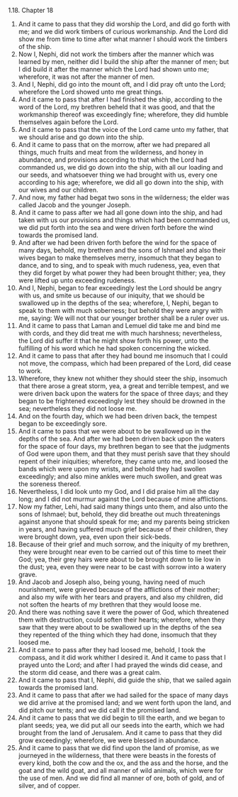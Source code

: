 1.18. Chapter 18
1. And it came to pass that they did worship the Lord, and did go forth with me; and we did work timbers of curious workmanship. And the Lord did show me from time to time after what manner I should work the timbers of the ship.
2. Now I, Nephi, did not work the timbers after the manner which was learned by men, neither did I build the ship after the manner of men; but I did build it after the manner which the Lord had shown unto me; wherefore, it was not after the manner of men.
3. And I, Nephi, did go into the mount oft, and I did pray oft unto the Lord; wherefore the Lord showed unto me great things.
4. And it came to pass that after I had finished the ship, according to the word of the Lord, my brethren beheld that it was good, and that the workmanship thereof was exceedingly fine; wherefore, they did humble themselves again before the Lord.
5. And it came to pass that the voice of the Lord came unto my father, that we should arise and go down into the ship.
6. And it came to pass that on the morrow, after we had prepared all things, much fruits and meat from the wilderness, and honey in abundance, and provisions according to that which the Lord had commanded us, we did go down into the ship, with all our loading and our seeds, and whatsoever thing we had brought with us, every one according to his age; wherefore, we did all go down into the ship, with our wives and our children.
7. And now, my father had begat two sons in the wilderness; the elder was called Jacob and the younger Joseph.
8. And it came to pass after we had all gone down into the ship, and had taken with us our provisions and things which had been commanded us, we did put forth into the sea and were driven forth before the wind towards the promised land.
9. And after we had been driven forth before the wind for the space of many days, behold, my brethren and the sons of Ishmael and also their wives began to make themselves merry, insomuch that they began to dance, and to sing, and to speak with much rudeness, yea, even that they did forget by what power they had been brought thither; yea, they were lifted up unto exceeding rudeness.
10. And I, Nephi, began to fear exceedingly lest the Lord should be angry with us, and smite us because of our iniquity, that we should be swallowed up in the depths of the sea; wherefore, I, Nephi, began to speak to them with much soberness; but behold they were angry with me, saying: We will not that our younger brother shall be a ruler over us.
11. And it came to pass that Laman and Lemuel did take me and bind me with cords, and they did treat me with much harshness; nevertheless, the Lord did suffer it that he might show forth his power, unto the fulfilling of his word which he had spoken concerning the wicked.
12. And it came to pass that after they had bound me insomuch that I could not move, the compass, which had been prepared of the Lord, did cease to work.
13. Wherefore, they knew not whither they should steer the ship, insomuch that there arose a great storm, yea, a great and terrible tempest, and we were driven back upon the waters for the space of three days; and they began to be frightened exceedingly lest they should be drowned in the sea; nevertheless they did not loose me.
14. And on the fourth day, which we had been driven back, the tempest began to be exceedingly sore.
15. And it came to pass that we were about to be swallowed up in the depths of the sea. And after we had been driven back upon the waters for the space of four days, my brethren began to see that the judgments of God were upon them, and that they must perish save that they should repent of their iniquities; wherefore, they came unto me, and loosed the bands which were upon my wrists, and behold they had swollen exceedingly; and also mine ankles were much swollen, and great was the soreness thereof.
16. Nevertheless, I did look unto my God, and I did praise him all the day long; and I did not murmur against the Lord because of mine afflictions.
17. Now my father, Lehi, had said many things unto them, and also unto the sons of Ishmael; but, behold, they did breathe out much threatenings against anyone that should speak for me; and my parents being stricken in years, and having suffered much grief because of their children, they were brought down, yea, even upon their sick-beds.
18. Because of their grief and much sorrow, and the iniquity of my brethren, they were brought near even to be carried out of this time to meet their God; yea, their grey hairs were about to be brought down to lie low in the dust; yea, even they were near to be cast with sorrow into a watery grave.
19. And Jacob and Joseph also, being young, having need of much nourishment, were grieved because of the afflictions of their mother; and also my wife with her tears and prayers, and also my children, did not soften the hearts of my brethren that they would loose me.
20. And there was nothing save it were the power of God, which threatened them with destruction, could soften their hearts; wherefore, when they saw that they were about to be swallowed up in the depths of the sea they repented of the thing which they had done, insomuch that they loosed me.
21. And it came to pass after they had loosed me, behold, I took the compass, and it did work whither I desired it. And it came to pass that I prayed unto the Lord; and after I had prayed the winds did cease, and the storm did cease, and there was a great calm.
22. And it came to pass that I, Nephi, did guide the ship, that we sailed again towards the promised land.
23. And it came to pass that after we had sailed for the space of many days we did arrive at the promised land; and we went forth upon the land, and did pitch our tents; and we did call it the promised land.
24. And it came to pass that we did begin to till the earth, and we began to plant seeds; yea, we did put all our seeds into the earth, which we had brought from the land of Jerusalem. And it came to pass that they did grow exceedingly; wherefore, we were blessed in abundance.
25. And it came to pass that we did find upon the land of promise, as we journeyed in the wilderness, that there were beasts in the forests of every kind, both the cow and the ox, and the ass and the horse, and the goat and the wild goat, and all manner of wild animals, which were for the use of men. And we did find all manner of ore, both of gold, and of silver, and of copper.


